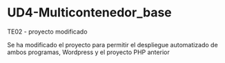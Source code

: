 # UD4-Multicontenedor_base
TE02 - proyecto modificado

Se ha modificado el proyecto para permitir el despliegue automatizado de ambos programas, Wordpress y el proyecto PHP anterior
